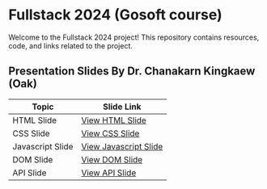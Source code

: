 # Fullstack 2024 (Gosoft course)

Welcome to the Fullstack 2024 project! This repository contains resources, code, and links related to the project.

## Presentation Slides By Dr. Chanakarn Kingkaew (Oak)

| Topic        | Slide Link                                                                                       |
|--------------|-------------------------------------------------------------------------------------------------|
| HTML Slide   | [View HTML Slide](https://docs.google.com/presentation/d/1P3WMtYC50FBSh7NH3-NIe9e0rcTL9HN-ktrZsBg_3UY/edit?usp=sharing) |
| CSS Slide    | [View CSS Slide](https://docs.google.com/presentation/d/1ZM3jU15XtA-QaIqUUs4015hiDU1I_MqjUQGwiZwgi4o/edit?usp=sharing) |
| Javascript Slide    | [View Javascript Slide](https://docs.google.com/presentation/d/1LSdZ8sbZoEftDsYFpUKS95CjzbNZLzM0X5U-WGoq3dc/edit#slide=id.g27006653efc_0_1540) |
| DOM Slide    | [View DOM Slide](https://docs.google.com/presentation/d/1yS3UuwIG8NEzUhoI5Jre2cC0nS3SZeFAKUTyvcBeFwk/edit#slide=id.g2dac6d3a94e_0_815) |
| API Slide    | [View API Slide](https://docs.google.com/presentation/d/18f1gWs6L9SrLhGLKkL82wbl1r8MxjdUWOeV2UWNkd7Y/edit#slide=id.g2d9ff4b879e_0_107) |
